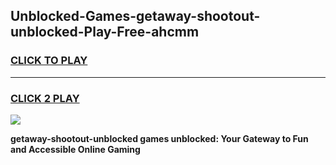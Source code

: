 
## Unblocked-Games-getaway-shootout-unblocked-Play-Free-ahcmm
<h3>
<a href="https://premium76.site?title=getaway-shootout-unblocked&ref=10A">CLICK TO PLAY</a></h3>
<hr>

<h3>
<a href="https://premium76.site?title=getaway-shootout-unblocked&ref=10A">CLICK 2 PLAY</a>
  
</h3>

<a href="https://premium76.site?title=getaway-shootout-unblocked&ref=10A"><img src="https://clearcache.store/games.png"></a>


**getaway-shootout-unblocked games unblocked: Your Gateway to Fun and Accessible Online Gaming**
